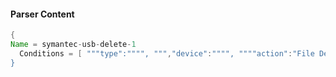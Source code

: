 #### Parser Content
```Java
{
Name = symantec-usb-delete-1
  Conditions = [ """type":"""", ""","device":"""", """"action":"File Delete"""" ]
}
```